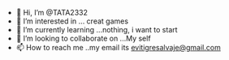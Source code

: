 - 👋 Hi, I’m @TATA2332
- 👀 I’m interested in ... creat games 
- 🌱 I’m currently learning ...nothing, i want to start
- 💞️ I’m looking to collaborate on ...My self
- 📫 How to reach me ..my email its evitigresalvaje@gmail.com

<!---
TATA2332/TATA2332 is a ✨ special ✨ repository because its `README.md` (this file) appears on your GitHub profile.
You can click the Preview link to take a look at your changes.
--->
